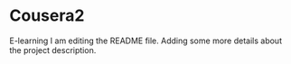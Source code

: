 # Cousera2
E-learning
I am editing the README file. Adding some more details about the project description.
